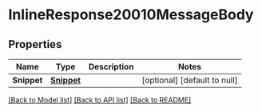 # InlineResponse20010MessageBody

## Properties
Name | Type | Description | Notes
------------ | ------------- | ------------- | -------------
**Snippet** | [**Snippet**](Snippet.md) |  | [optional] [default to null]

[[Back to Model list]](../README.md#documentation-for-models) [[Back to API list]](../README.md#documentation-for-api-endpoints) [[Back to README]](../README.md)


